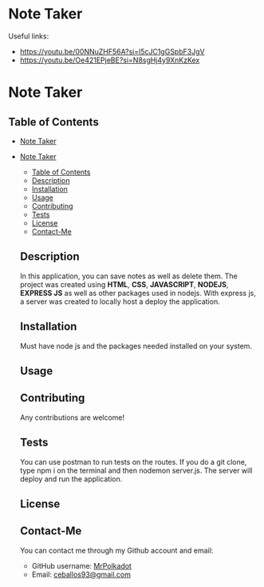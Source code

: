# Note Taker
 

Useful links: 

* https://youtu.be/00NNuZHF56A?si=l5cJC1gGSpbF3JgV
* https://youtu.be/Oe421EPjeBE?si=N8sgHj4y9XnKzKex

# Note Taker
  
  
  
  ## Table of Contents
- [Note Taker](#note-taker)
- [Note Taker](#note-taker-1)
  - [Table of Contents](#table-of-contents)
  - [Description](#description)
  - [Installation](#installation)
  - [Usage](#usage)
  - [Contributing](#contributing)
  - [Tests](#tests)
  - [License](#license)
  - [Contact-Me](#contact-me)
  
  ## Description
  In this application, you can save notes as well as delete them. The project was created using **HTML**, **CSS**, **JAVASCRIPT**, **NODEJS**, **EXPRESS JS** as well as other packages used in nodejs. With express js, a server was created to locally host a deploy the application.
  ## Installation
  Must have node js and the packages needed installed on your system.
  ## Usage
  
  ## Contributing
  Any contributions are welcome!
  ## Tests
  You can use postman to run tests on the routes. If you do a git clone, type npm i on the terminal and then nodemon server.js. The server will deploy and run the application.
  ## License
  
  ## Contact-Me
  You can contact me through my Github account and email:
  * GitHub username: [MrPolkadot](github.com/MrPolkadot)
  * Email: ceballos93@gmail.com
